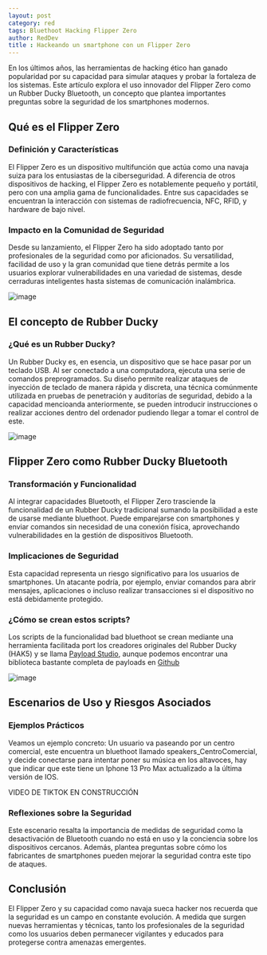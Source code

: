 ```yaml
---
layout: post
category: red
tags: Bluethoot Hacking Flipper Zero 
author: RedDev
title : Hackeando un smartphone con un Flipper Zero
---
```


En los últimos años, las herramientas de hacking ético han ganado popularidad por su capacidad para simular ataques y probar la fortaleza de los sistemas. Este artículo explora el uso innovador del Flipper Zero como un Rubber Ducky Bluetooth, un concepto que plantea importantes preguntas sobre la seguridad de los smartphones modernos.

## Qué es el Flipper Zero
### Definición y Características
El Flipper Zero es un dispositivo multifunción que actúa como una navaja suiza para los entusiastas de la ciberseguridad. A diferencia de otros dispositivos de hacking, el Flipper Zero es notablemente pequeño y portátil, pero con una amplia gama de funcionalidades. Entre sus capacidades se encuentran la interacción con sistemas de radiofrecuencia, NFC, RFID, y hardware de bajo nivel.

### Impacto en la Comunidad de Seguridad
Desde su lanzamiento, el Flipper Zero ha sido adoptado tanto por profesionales de la seguridad como por aficionados. Su versatilidad, facilidad de uso y la gran comunidad que tiene detrás permite a los usuarios explorar vulnerabilidades en una variedad de sistemas, desde cerraduras inteligentes hasta sistemas de comunicación inalámbrica.

![image](https://github.com/reycotallo98/reycotallo98.github.io/assets/93315382/7d5cf455-0963-40ca-b98c-39bdc1197465)


## El concepto de Rubber Ducky
### ¿Qué es un Rubber Ducky?
Un Rubber Ducky es, en esencia, un dispositivo que se hace pasar por un teclado USB. Al ser conectado a una computadora, ejecuta una serie de comandos preprogramados. Su diseño permite realizar ataques de inyección de teclado de manera rápida y discreta, una técnica comúnmente utilizada en pruebas de penetración y auditorías de seguridad, debido a la capacidad mencioanda anteriormente, se pueden introducir instrucciones o realizar acciones dentro del ordenador pudiendo llegar a tomar el control de este.

![image](https://github.com/reycotallo98/reycotallo98.github.io/assets/93315382/6d92afff-f06c-48b5-8d58-29170cd83d99)


## Flipper Zero como Rubber Ducky Bluetooth
### Transformación y Funcionalidad
Al integrar capacidades Bluetooth, el Flipper Zero trasciende la funcionalidad de un Rubber Ducky tradicional sumando la posibilidad a este de usarse mediante bluethoot. Puede emparejarse con smartphones y enviar comandos sin necesidad de una conexión física, aprovechando vulnerabilidades en la gestión de dispositivos Bluetooth.

### Implicaciones de Seguridad
Esta capacidad representa un riesgo significativo para los usuarios de smartphones. Un atacante podría, por ejemplo, enviar comandos para abrir mensajes, aplicaciones o incluso realizar transacciones si el dispositivo no está debidamente protegido.

### ¿Cómo se crean estos scripts?
Los scripts de la funcionalidad bad bluethoot se crean mediante una herramienta facilitada port los creadores originales del Rubber Ducky (HAK5) y se llama [Payload Studio](https://payloadstudio.com/community/), aunque podemos encontrar una biblioteca bastante completa de payloads en [Github](https://github.com/hak5/omg-payloads/tree/master)

![image](https://github.com/reycotallo98/reycotallo98.github.io/assets/93315382/66a2fb8b-86b7-408c-ae3e-ae2b821ed310)

## Escenarios de Uso y Riesgos Asociados
### Ejemplos Prácticos
Veamos un ejemplo concreto: Un usuario va paseando por un centro comercial, este encuentra un bluethoot llamado speakers_CentroComercial, y decide conectarse para intentar poner su música en los altavoces, hay que indicar que este tiene un Iphone 13 Pro Max actualizado a la última versión de IOS.

VIDEO DE TIKTOK EN CONSTRUCCIÓN

### Reflexiones sobre la Seguridad
Este escenario resalta la importancia de medidas de seguridad como la desactivación de Bluetooth cuando no está en uso y la conciencia sobre los dispositivos cercanos. Además, plantea preguntas sobre cómo los fabricantes de smartphones pueden mejorar la seguridad contra este tipo de ataques.

## Conclusión
El Flipper Zero y su capacidad como navaja sueca hacker nos recuerda que la seguridad es un campo en constante evolución. A medida que surgen nuevas herramientas y técnicas, tanto los profesionales de la seguridad como los usuarios deben permanecer vigilantes y educados para protegerse contra amenazas emergentes.

